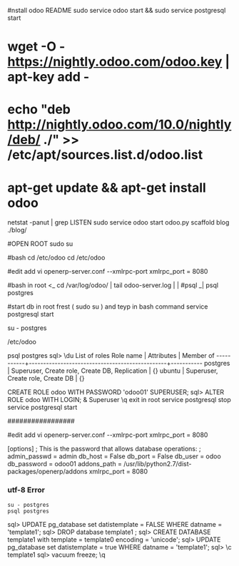 #nstall odoo
README
sudo service odoo start && sudo service postgresql start
# wget -O - https://nightly.odoo.com/odoo.key | apt-key add -
# echo "deb http://nightly.odoo.com/10.0/nightly/deb/ ./" >> /etc/apt/sources.list.d/odoo.list
# apt-get update && apt-get install odoo

netstat -panut | grep LISTEN
sudo service odoo start
odoo.py scaffold blog  ./blog/

#OPEN ROOT 
sudo su

#bash cd /etc/odoo
cd /etc/odoo

#edit add
vi openerp-server.conf
--xmlrpc-port <port>
    xmlrpc_port = 8080
    
#bash in root    <_
cd /var/log/odoo/  |
tail odoo-server.log       |
                   |
#psql             _|
psql postgres


#start db in root frest ( sudo su ) and teyp in bash command
service postgresql start

su - postgres

/etc/odoo

psql postgres
sql> \du
                             List of roles
 Role name |                   Attributes                   | Member of 
-----------+------------------------------------------------+-----------
 postgres  | Superuser, Create role, Create DB, Replication | {}
 ubuntu    | Superuser, Create role, Create DB              | {}
 
CREATE ROLE odoo WITH PASSWORD 'odoo01' SUPERUSER;
sql> ALTER ROLE odoo WITH LOGIN; & Superuser
\q
exit
in root 
service postgresql stop
service postgresql start

#################

#edit add
vi openerp-server.conf
--xmlrpc-port <port>
    xmlrpc_port = 8080
    
[options] 
; This is the password that allows database operations:
; admin_passwd = admin
db_host = False
db_port = False
db_user = odoo
db_password = odoo01
addons_path = /usr/lib/python2.7/dist-packages/openerp/addons 
xmlrpc_port = 8080 

### utf-8 Error

    su - postgres
    psql postgres
    
sql> UPDATE pg_database  set datistemplate = FALSE WHERE datname = 'template1';
sql> DROP  database template1 ;
sql> CREATE DATABASE template1 with template = template0 encoding = 'unicode';
sql> UPDATE pg_database  set datistemplate = true WHERE datname = 'template1';
sql> \c template1
sql> vacuum freeze;
\q